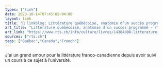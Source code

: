 ```yaml
---
types: ["link"]
date: 2023-10-14T07:45:02-04:00
layout: link
title: "🔗 linkblog: Littérature québécoise, anatomie d’un succès programmé - rts.ch - Livres'"
art_title: "Littérature québécoise, anatomie d’un succès programmé - rts.ch - Livres"
art_link: "https://www.rts.ch/info/culture/livres/14384808-litterature-quebecoise-anatomie-d-un-succes-programme.html?rts_source=rss_t"
sources: ["rts.ch"]
tags: ["Québec","Canada","French"]
---
```

J'ai un grand amour pour la littérature franco-canadienne depuis avoir suivi un cours à ce sujet à l'université.
